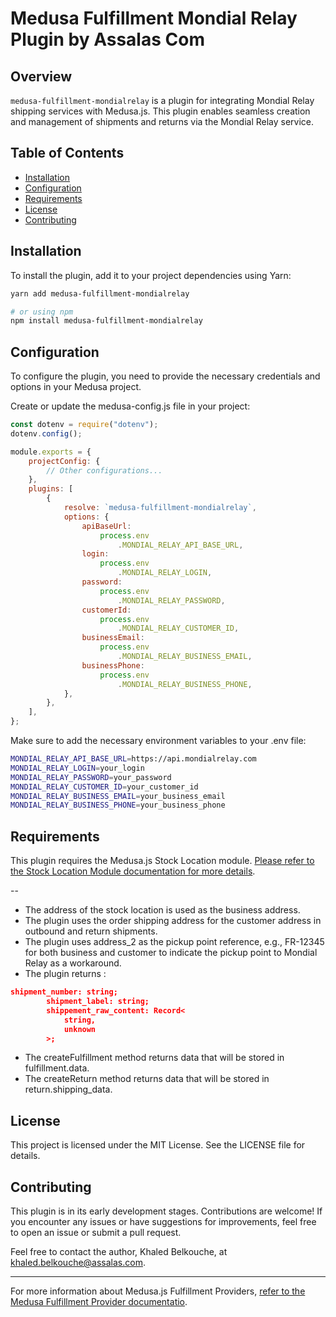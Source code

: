 # Medusa Fulfillment Mondial Relay Plugin by Assalas Com

## Overview

`medusa-fulfillment-mondialrelay` is a plugin for integrating Mondial Relay shipping services with Medusa.js. This plugin enables seamless creation and management of shipments and returns via the Mondial Relay service.

## Table of Contents

- [Installation](#installation)
- [Configuration](#configuration)
- [Requirements](#requirements)
- [License](#license)
- [Contributing](#contributing)

## Installation

To install the plugin, add it to your project dependencies using Yarn:

```bash
yarn add medusa-fulfillment-mondialrelay

# or using npm
npm install medusa-fulfillment-mondialrelay
```

## Configuration

To configure the plugin, you need to provide the necessary credentials and options in your Medusa project.

Create or update the medusa-config.js file in your project:

```js
const dotenv = require("dotenv");
dotenv.config();

module.exports = {
	projectConfig: {
		// Other configurations...
	},
	plugins: [
		{
			resolve: `medusa-fulfillment-mondialrelay`,
			options: {
				apiBaseUrl:
					process.env
						.MONDIAL_RELAY_API_BASE_URL,
				login:
					process.env
						.MONDIAL_RELAY_LOGIN,
				password:
					process.env
						.MONDIAL_RELAY_PASSWORD,
				customerId:
					process.env
						.MONDIAL_RELAY_CUSTOMER_ID,
				businessEmail:
					process.env
						.MONDIAL_RELAY_BUSINESS_EMAIL,
				businessPhone:
					process.env
						.MONDIAL_RELAY_BUSINESS_PHONE,
			},
		},
	],
};
```

Make sure to add the necessary environment variables to your .env file:

```bash
MONDIAL_RELAY_API_BASE_URL=https://api.mondialrelay.com
MONDIAL_RELAY_LOGIN=your_login
MONDIAL_RELAY_PASSWORD=your_password
MONDIAL_RELAY_CUSTOMER_ID=your_customer_id
MONDIAL_RELAY_BUSINESS_EMAIL=your_business_email
MONDIAL_RELAY_BUSINESS_PHONE=your_business_phone

```

## Requirements

This plugin requires the Medusa.js Stock Location module. [Please refer to the Stock Location Module documentation for more details](https://docs.medusajs.com/modules/multiwarehouse/stock-location-module).

--

- The address of the stock location is used as the business address.
- The plugin uses the order shipping address for the customer address in outbound and return shipments.
- The plugin uses address_2 as the pickup point reference, e.g., FR-12345 for both business and customer to indicate the pickup point to Mondial Relay as a workaround.
- The plugin returns :

```json
shipment_number: string;
		shipment_label: string;
		shippement_raw_content: Record<
			string,
			unknown
		>;
```

- The createFulfillment method returns data that will be stored in fulfillment.data.
- The createReturn method returns data that will be stored in return.shipping_data.

## License

This project is licensed under the MIT License. See the LICENSE file for details.

## Contributing

This plugin is in its early development stages. Contributions are welcome! If you encounter any issues or have suggestions for improvements, feel free to open an issue or submit a pull request.

Feel free to contact the author, Khaled Belkouche, at [khaled.belkouche@assalas.com](mailto:khaled.belkouche@assalas.com).

---

For more information about Medusa.js Fulfillment Providers, [refer to the Medusa Fulfillment Provider documentatio](https://docs.medusajs.com/modules/orders/fulfillments).
